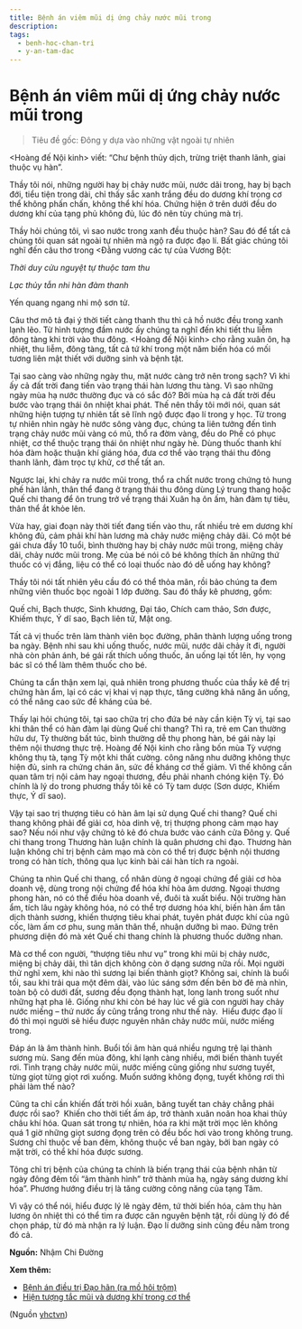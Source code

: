 ```yaml
---
title: Bệnh án viêm mũi dị ứng chảy nước mũi trong
description: 
tags:
  - benh-hoc-chan-tri
  - y-an-tam-dac
---
```


# Bệnh án viêm mũi dị ứng chảy nước mũi trong 

> Tiêu đề gốc: Đông y dựa vào những vật ngoài tự nhiên


<Hoàng đế Nội kinh> viết: “Chư bệnh thủy dịch, trừng triệt thanh lãnh, giai thuộc vụ hàn”. 


Thầy tôi nói, những người hay bị chảy nước mũi, nước dãi trong, hay bị bạch đới, tiểu tiện trong dài, chỉ thấy sắc xanh trắng đều do dương khí trong cơ thể không phấn chấn, không thể khí hóa. Chứng hiện ở trên dưới đều do dương khí của tạng phủ không đủ, lúc đó nên tùy chúng mà trị. 


Thầy hỏi chúng tôi, vì sao nước trong xanh đều thuộc hàn? Sau đó để tất cả chúng tôi quan sát ngoài tự nhiên mà ngộ ra được đạo lí. Bất giác chúng tôi nghĩ đến câu thơ trong <Đằng vương các tự của Vương Bột:


*Thời duy cửu nguyệt tự thuộc tam thu*


*Lạc thủy tẫn nhi hàn đàm thanh*


Yến quang ngang nhi mộ sơn tử. 





Câu thơ mô tả đại ý thời tiết càng thanh thu thì cả hồ nước đều trong xanh lạnh lẽo. Từ hình tượng đầm nước ấy chúng ta nghĩ đến khi tiết thu liễm đông tàng khi trời vào thu đông. <Hoàng đế Nội kinh> cho rằng xuân ôn, hạ nhiệt, thu liễm, đông tàng, tất cả tứ khí trong một năm biến hóa có mối tương liên mật thiết với dưỡng sinh và bệnh tật. 


Tại sao càng vào những ngày thu, mặt nước càng trở nên trong sạch? Vì khi ấy cả đất trời đang tiến vào trạng thái hàn lương thu tàng. Vì sao những ngày mùa hạ nước thường đục và có sắc đỏ? Bởi mùa hạ cả đất trời đều bước vào trạng thái ôn nhiệt khai phát. Thế nên thầy tôi mới nói, quan sát những hiện tượng tự nhiên tất sẽ lĩnh ngộ được đạo lí trong y học. Từ trong tự nhiên nhìn ngày hè nước sông vàng đục, chúng ta liên tưởng đến tình trạng chảy nước mũi vàng có mủ, thổ ra đờm vàng, đều do Phế có phục nhiệt, cơ thể thuộc trạng thái ôn nhiệt như ngày hè. Dùng thuốc thanh khí hóa đàm hoặc thuận khí giáng hóa, đưa cơ thể vào trạng thái thu đông thanh lãnh, đàm trọc tự khử, cơ thể tất an. 


Ngược lại, khi chảy ra nước mũi trong, thổ ra chất nước trong chứng tỏ hung phế hàn lãnh, thân thể đang ở trạng thái thu đông dùng Lý trung thang hoặc Quế chi thang để ôn trung trở về trạng thái Xuân hạ ôn ấm, hàn đàm tự tiêu, thân thể ắt khỏe lên. 


Vừa hay, giai đoạn này thời tiết đang tiến vào thu, rất nhiều trẻ em dương khí không đủ, cảm phải khí hàn lương mà chảy nước miệng chảy dãi. Có một bé gái chưa đầy 10 tuổi, bình thường hay bị chảy nước mũi trong, miệng chảy dãi, chảy nước mũi trong. Mẹ của bé nói cô bé không thích ăn những thứ thuốc có vị đắng, liệu có thể có loại thuốc nào đó dễ uống hay không? 


Thầy tôi nói tất nhiên yêu cầu đó có thể thỏa mãn, rồi bảo chúng ta đem những viên thuốc bọc ngoài 1 lớp đường. Sau đó thầy kê phương, gồm:


Quế chi, Bạch thược, Sinh khương, Đại táo, Chích cam thảo, Sơn được, Khiếm thực, Ý dĩ sao, Bạch liên tử, Mật ong. 


Tất cả vị thuốc trên làm thành viên bọc đường, phân thành lượng uống trong ba ngày. Bệnh nhi sau khi uống thuốc, nước mũi, nước dãi chảy ít đi, người nhà còn phản ánh, bé gái rất thích uống thuốc, ăn uống lại tốt lên, hy vọng bác sĩ có thể làm thêm thuốc cho bé. 


Chúng ta cẩn thận xem lại, quả nhiên trong phương thuốc của thầy kê để trị chứng hàn ẩm, lại có các vị khai vị nạp thực, tăng cường khả năng ăn uống, có thể nâng cao sức đề kháng của bé.


Thấy lại hỏi chúng tôi, tại sao chữa trị cho đứa bé này cần kiện Tỳ vị, tại sao khi thân thể có hàn đàm lại dùng Quế chi thang? Thì ra, trẻ em Can thường hữu dư, Tỳ thường bất túc, bình thường dễ thụ phong hàn, bé gái này lại thêm nội thương thực trệ. Hoàng đế Nội kinh cho rằng bốn mùa Tỳ vượng không thụ tà, tạng Tỳ một khi thất cường. công năng nhu dưỡng không thực hiện đủ, sinh ra chứng chán ăn, sức đề kháng cơ thể giảm. Vì thế không cần quan tâm trị nội cảm hay ngoại thương, đều phải nhanh chóng kiện Tỳ. Đó chính là lý do trong phương thầy tôi kê có Tỳ tam dược (Sơn dược, Khiếm thực, Ý dĩ sao). 


Vậy tại sao trị thượng tiêu có hàn âm lại sử dụng Quế chi thang? Quế chi thang không phải để giải cơ, hòa dinh vệ, trị thượng phong cảm mạo hay sao? Nếu nói như vậy chứng tỏ kẻ đó chưa bước vào cánh cửa Đông y. Quế chi thang trong Thương hàn luận chính là quân phương chi đạo. Thương hàn luận không chỉ trị bệnh cảm mạo mà còn có thể trị được bệnh nội thương trong có hàn tích, thông qua lục kinh bài cái hàn tích ra ngoài. 


Chúng ta nhìn Quế chi thang, cổ nhân dùng ở ngoại chứng để giải cơ hòa doanh vệ, dùng trong nội chứng để hóa khí hòa âm dương. Ngoại thương phong hàn, nó có thể điều hòa doanh về, đuôi tà xuất biểu. Nội trường hàn ẩm, tích lâu ngày không hóa, nó có thể trợ dương hóa khí, biến hàn ẩm tân dịch thành sương, khiến thượng tiêu khai phát, tuyên phát được khí của ngũ cốc, làm ấm cơ phu, sung mãn thân thể, nhuận dưỡng bì mao. Đứng trên phương diện đó mà xét Quế chi thang chính là phương thuốc dưỡng nhan. 


Mà cơ thể con người, “thượng tiêu như vụ” trong khi mũi bị chảy nước, miệng bị chảy dãi, thì tân dịch không còn ở dạng sương nữa rồi. Mọi người thử nghĩ xem, khi nào thì sương lại biến thành giọt? Không sai, chính là buổi tối, sau khi trải qua một đêm dài, vào lúc sáng sớm đến bên bờ đê mà nhìn, toàn bộ cỏ dưới đất, sương đều đọng thành hạt, long lanh trong suốt như những hạt pha lê. Giống như khi còn bé hay lúc về già con người hay chảy nước miếng – thứ nước ấy cũng trắng trong như thế này.  Hiểu được đạo lí đó thì mọi người sẽ hiểu được nguyên nhân chảy nước mũi, nước miếng trong.


Đáp án là âm thành hình. Buổi tối âm hàn quá nhiều ngưng trệ lại thành sương mù. Sang đến mùa đông, khí lạnh càng nhiều, mới biến thành tuyết rơi. Tình trạng chảy nước mũi, nước miếng cũng giống như sương tuyết, từng giọt từng giọt rơi xuống. Muốn sướng không đọng, tuyết không rơi thì phải làm thế nào? 


Cũng ta chỉ cần khiến đất trời hồi xuân, băng tuyết tan chảy chẳng phải được rồi sao?  Khiến cho thời tiết ấm áp, trở thành xuân noãn hoa khai thủy châu khí hóa. Quan sát trong tự nhiên, hóa ra khi mặt trời mọc lên không quá 1 giờ những giọt sương đọng trên cỏ đều bốc hơi vào trong không trung. Sương chỉ thuộc về ban đêm, không thuộc về ban ngày, bởi ban ngày có mặt trời, có thể khí hóa được sương.


Tông chỉ trị bệnh của chúng ta chính là biến trạng thái của bệnh nhân từ ngày đông đêm tối “âm thành hình” trở thành mùa hạ, ngày sáng dương khí hóa”. Phương hướng điều trị là tăng cường công năng của tạng Tâm. 


Vì vậy có thể nói, hiểu được lý lẽ ngày đêm, tứ thời biến hóa, cảm thụ hàn lương ôn nhiệt thì có thể tìm ra được căn nguyên bệnh tật, rồi dùng lý đó để chọn pháp, từ đó mà nhận ra lý luận. Đạo lí dưỡng sinh cũng đều nằm trong đó cả.


**Nguồn:** Nhậm Chi Đường


**Xem thêm:**


* [Bệnh án điều trị Đạo hãn (ra mồ hôi trộm)](/yhctvn/benh-an-dieu-tri-dao-han-ra-mo-hoi-trom/)
* [Hiện tượng tắc mũi và dương khí trong cơ thể](/yhctvn/hien-tuong-tac-mui-va-duong-khi-trong-co-the/)

(Nguồn <a href="https://yhctvn.com/benh-an-viem-mui-di-ung-chay-nuoc-mui-trong/" target="_blank">yhctvn</a>)
